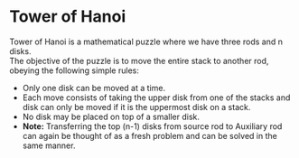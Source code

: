 # Tower of Hanoi

Tower of Hanoi is a mathematical puzzle where we have three rods and n disks.<br>
The objective of the puzzle is to move the entire stack to another rod,<br>
obeying the following simple rules:<br>
<ul>
<li>Only one disk can be moved at a time.</li>
<li>Each move consists of taking the upper disk from one of the stacks and disk can only be moved if it is the uppermost disk on a stack.</li>
<li>No disk may be placed on top of a smaller disk.</li>
<li><b>Note:</b> Transferring the top (n-1) disks from source rod to Auxiliary rod can again be thought of as a fresh problem and can be solved in the same manner.</li>
</ul>